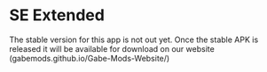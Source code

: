 <link rel="stylesheet" href="markdown-style.css">

# SE Extended

The stable version for this app is not out yet. Once the stable APK is released it will be available for download on our website (gabemods.github.io/Gabe-Mods-Website/)
